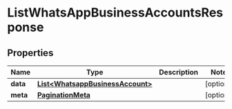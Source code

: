 

# ListWhatsAppBusinessAccountsResponse


## Properties

Name | Type | Description | Notes
------------ | ------------- | ------------- | -------------
**data** | [**List&lt;WhatsappBusinessAccount&gt;**](WhatsappBusinessAccount.md) |  |  [optional]
**meta** | [**PaginationMeta**](PaginationMeta.md) |  |  [optional]



